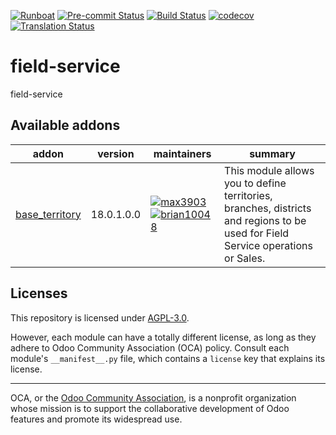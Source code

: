 
[![Runboat](https://img.shields.io/badge/runboat-Try%20me-875A7B.png)](https://runboat.odoo-community.org/builds?repo=OCA/field-service&target_branch=18.0)
[![Pre-commit Status](https://github.com/OCA/field-service/actions/workflows/pre-commit.yml/badge.svg?branch=18.0)](https://github.com/OCA/field-service/actions/workflows/pre-commit.yml?query=branch%3A18.0)
[![Build Status](https://github.com/OCA/field-service/actions/workflows/test.yml/badge.svg?branch=18.0)](https://github.com/OCA/field-service/actions/workflows/test.yml?query=branch%3A18.0)
[![codecov](https://codecov.io/gh/OCA/field-service/branch/18.0/graph/badge.svg)](https://codecov.io/gh/OCA/field-service)
[![Translation Status](https://translation.odoo-community.org/widgets/field-service-18-0/-/svg-badge.svg)](https://translation.odoo-community.org/engage/field-service-18-0/?utm_source=widget)

<!-- /!\ do not modify above this line -->

# field-service

field-service

<!-- /!\ do not modify below this line -->

<!-- prettier-ignore-start -->

[//]: # (addons)

Available addons
----------------
addon | version | maintainers | summary
--- | --- | --- | ---
[base_territory](base_territory/) | 18.0.1.0.0 | [![max3903](https://github.com/max3903.png?size=30px)](https://github.com/max3903) [![brian10048](https://github.com/brian10048.png?size=30px)](https://github.com/brian10048) | This module allows you to define territories, branches, districts and regions to be used for Field Service operations or Sales.

[//]: # (end addons)

<!-- prettier-ignore-end -->

## Licenses

This repository is licensed under [AGPL-3.0](LICENSE).

However, each module can have a totally different license, as long as they adhere to Odoo Community Association (OCA)
policy. Consult each module's `__manifest__.py` file, which contains a `license` key
that explains its license.

----
OCA, or the [Odoo Community Association](http://odoo-community.org/), is a nonprofit
organization whose mission is to support the collaborative development of Odoo features
and promote its widespread use.
